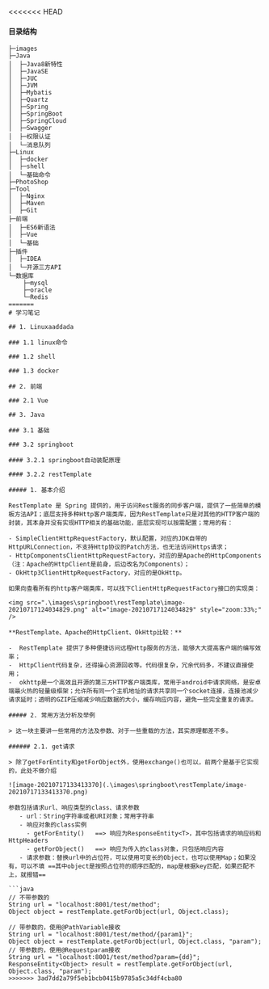 <<<<<<< HEAD
#### 目录结构
```tree
├─images
├─Java
│  ├─Java8新特性
│  ├─JavaSE
│  ├─JUC
│  ├─JVM
│  ├─Mybatis
│  ├─Quartz
│  ├─Spring
│  ├─SpringBoot
│  ├─SpringCloud
│  ├─Swagger
│  ├─权限认证
│  └─消息队列
├─Linux
│  ├─docker
│  ├─shell
│  └─基础命令
├─PhotoShop
├─Tool  
│  ├─Nginx
│  ├─Maven
│  ├─Git    
├─前端
│  ├─ES6新语法
│  ├─Vue
│  └─基础
├─插件
│  ├─IDEA
│  └─开源三方API
└─数据库
    ├─mysql
    ├─oracle
    └─Redis
=======
# 学习笔记

## 1. Linuxaaddada

### 1.1 linux命令

### 1.2 shell

### 1.3 docker

## 2. 前端

### 2.1 Vue

## 3. Java

### 3.1 基础

### 3.2 springboot

#### 3.2.1 springboot自动装配原理

#### 3.2.2 restTemplate

##### 1. 基本介绍

RestTemplate 是 Spring 提供的，用于访问Rest服务的同步客户端，提供了一些简单的模板方法API；底层支持多种Http客户端类库，因为RestTemplate只是对其他的HTTP客户端的封装，其本身并没有实现HTTP相关的基础功能，底层实现可以按需配置；常用的有：

- SimpleClientHttpRequestFactory，默认配置，对应的JDK自带的HttpURLConnection，不支持Http协议的Patch方法，也无法访问Https请求；
- HttpComponentsClientHttpRequestFactory，对应的是Apache的HttpComponents（注：Apache的HttpClient是前身，后边改名为Components）；
- OkHttp3ClientHttpRequestFactory，对应的是OkHttp。

如果向查看所有的http客户端类库，可以找下ClientHttpRequestFactory接口的实现类：

<img src=".\images\springboot\restTemplate\image-20210717124034829.png" alt="image-20210717124034829" style="zoom:33%;" />

**RestTemplate、Apache的HttpClient、OkHttp比较：**

-  RestTemplate 提供了多种便捷访问远程Http服务的方法，能够大大提高客户端的编写效率；
-  HttpClient代码复杂，还得操心资源回收等。代码很复杂，冗余代码多，不建议直接使用；
-  okhttp是一个高效且开源的第三方HTTP客户端类库，常用于android中请求网络，是安卓端最火热的轻量级框架；允许所有同一个主机地址的请求共享同一个socket连接，连接池减少请求延时；透明的GZIP压缩减少响应数据的大小，缓存响应内容，避免一些完全重复的请求。

##### 2. 常用方法分析及举例

> 这一块主要讲一些常用的方法及参数、对于一些重载的方法，其实原理都差不多。

###### 2.1. get请求

> 除了getForEntity和getForObject外，使用exchange()也可以，前两个是基于它实现的，此处不做介绍

![image-20210717133413370](.\images\springboot\restTemplate/image-20210717133413370.png)

参数包括请求url、响应类型的class、请求参数
   - url：String字符串或者URI对象；常用字符串
   - 响应对象的class实例
     - getForEntity()   ==> 响应为ResponseEntity<T>，其中包括请求的响应码和HttpHeaders
     - getForObject()   ==> 响应为传入的class对象，只包括响应内容
   - 请求参数：替换url中的占位符，可以使用可变长的Object，也可以使用Map；如果没有，可以不填 ==其中object是按照占位符的顺序匹配的，map是根据key匹配，如果匹配不上，就报错==

```java
// 不带参数的
String url = "localhost:8001/test/method";
Object object = restTemplate.getForObject(url, Object.class);

// 带参数的，使用@PathVariable接收
String url = "localhost:8001/test/method/{param1}";
Object object = restTemplate.getForObject(url, Object.class, "param");
// 带参数的，使用@Requestparam接收
String url = "localhost:8001/test/method?param={dd}";
ResponseEntity<Object> result = restTemplate.getForObject(url, Object.class, "param");
>>>>>>> 3ad7dd2a79f5eb1bcb0415b9785a5c34df4cba80
```
